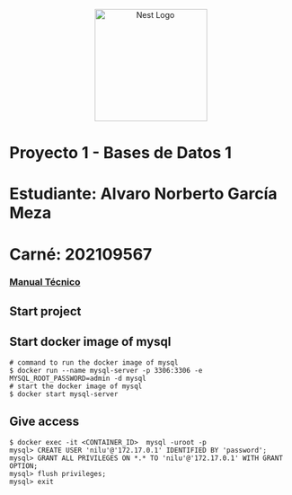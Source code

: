 <p align="center">
  <a href="http://nestjs.com/" target="blank"><img src="https://nestjs.com/img/logo-small.svg" width="200" alt="Nest Logo" /></a>
</p>

[circleci-image]: https://img.shields.io/circleci/build/github/nestjs/nest/master?token=abc123def456
[circleci-url]: https://circleci.com/gh/nestjs/nest


# Proyecto 1 - Bases de Datos 1

# Estudiante: Alvaro Norberto García Meza
# Carné: 202109567

### [Manual Técnico](/docs/manual.md)

## Start project

## Start docker image of mysql
```
# command to run the docker image of mysql
$ docker run --name mysql-server -p 3306:3306 -e MYSQL_ROOT_PASSWORD=admin -d mysql
# start the docker image of mysql
$ docker start mysql-server
```

## Give access
```
$ docker exec -it <CONTAINER_ID>  mysql -uroot -p
mysql> CREATE USER 'nilu'@'172.17.0.1' IDENTIFIED BY 'password';
mysql> GRANT ALL PRIVILEGES ON *.* TO 'nilu'@'172.17.0.1' WITH GRANT OPTION;
mysql> flush privileges;
mysql> exit 
```

